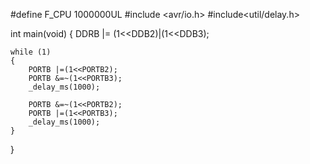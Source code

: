 #define F_CPU 1000000UL
#include <avr/io.h>
#include<util/delay.h>



int main(void)
{
	DDRB |= (1<<DDB2)|(1<<DDB3);
	
	while (1)
	{
		PORTB |=(1<<PORTB2);
		PORTB &=~(1<<PORTB3);
		_delay_ms(1000);
			
		PORTB &=~(1<<PORTB2);
		PORTB |=(1<<PORTB3);
		_delay_ms(1000);
	}
}




